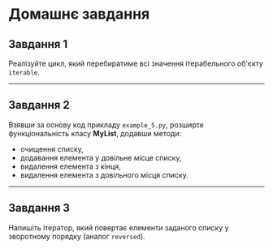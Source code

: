 # Домашнє завдання

## Завдання 1

Реалізуйте цикл, який перебиратиме всі значення ітерабельного об'єкту `iterable`.

---

## Завдання 2

Взявши за основу код прикладу `example_5.py`, розширте функціональність класу **MyList**, додавши методи:

- очищення списку,
- додавання елемента у довільне місце списку,
- видалення елемента з кінця,
- видалення елемента з довільного місця списку.

---

## Завдання 3

Напишіть ітератор, який повертає елементи заданого списку у зворотному порядку (аналог `reversed`).
